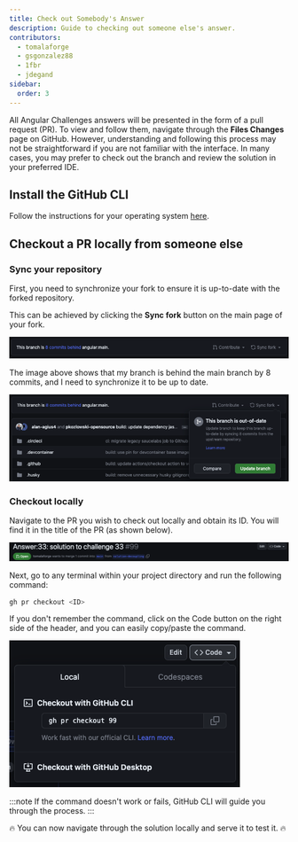 ```yaml
---
title: Check out Somebody's Answer
description: Guide to checking out someone else's answer.
contributors:
  - tomalaforge
  - gsgonzalez88
  - 1fbr
  - jdegand
sidebar:
  order: 3
---
```


All Angular Challenges answers will be presented in the form of a pull request (PR). To view and follow them, navigate through the **Files Changes** page on GitHub. However, understanding and following this process may not be straightforward if you are not familiar with the interface. In many cases, you may prefer to check out the branch and review the solution in your preferred IDE.

## Install the GitHub CLI

Follow the instructions for your operating system [here](https://github.com/cli/cli#installation).

## Checkout a PR locally from someone else

### Sync your repository

First, you need to synchronize your fork to ensure it is up-to-date with the forked repository.

This can be achieved by clicking the **Sync fork** button on the main page of your fork.

![Sync project header](../../../assets/fork-sync.png)

The image above shows that my branch is behind the main branch by 8 commits, and I need to synchronize it to be up to date.

![Sync project update modal](../../../assets/sync-fork-update.png)

### Checkout locally

Navigate to the PR you wish to check out locally and obtain its ID. You will find it in the title of the PR (as shown below).

![PR header](../../../assets/PR-header.png)

Next, go to any terminal within your project directory and run the following command:

```bash
gh pr checkout <ID>
```

If you don't remember the command, click on the Code button on the right side of the header, and you can easily copy/paste the command.

![PR code modal](../../../assets/PR-code-btn-modal.png)

:::note
If the command doesn't work or fails, GitHub CLI will guide you through the process.
:::

🔥 You can now navigate through the solution locally and serve it to test it. 🔥

<!-- gh repo set-default -->
